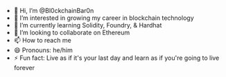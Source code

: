 - 👋 Hi, I’m @Bl0ckchainBar0n
- 👀 I’m interested in growing my career in blockchain technology
- 🌱 I’m currently learning Solidity, Foundry, & Hardhat
- 💞️ I’m looking to collaborate on Ethereum
- 📫 How to reach me 
- 😄 Pronouns: he/him
- ⚡ Fun fact: Live as if it's your last day and learn as if you're going to live forever

<!---
Bl0ckchainBar0n/Bl0ckchainBar0n is a ✨ special ✨ repository because its `README.md` (this file) appears on your GitHub profile.
You can click the Preview link to take a look at your changes.
--->
